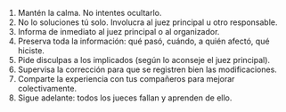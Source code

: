 
1. Mantén la calma. No intentes ocultarlo. 
2. No lo soluciones tú solo. Involucra al juez principal u otro responsable.  
3. Informa de inmediato al juez principal o al organizador.  
4. Preserva toda la información: qué pasó, cuándo, a quién afectó, qué hiciste.  
5. Pide disculpas a los implicados (según lo aconseje el juez principal). 
6. Supervisa la corrección para que se registren bien las modificaciones.  
7. Comparte la experiencia con tus compañeros para mejorar colectivamente. 
8. Sigue adelante: todos los jueces fallan y aprenden de ello.